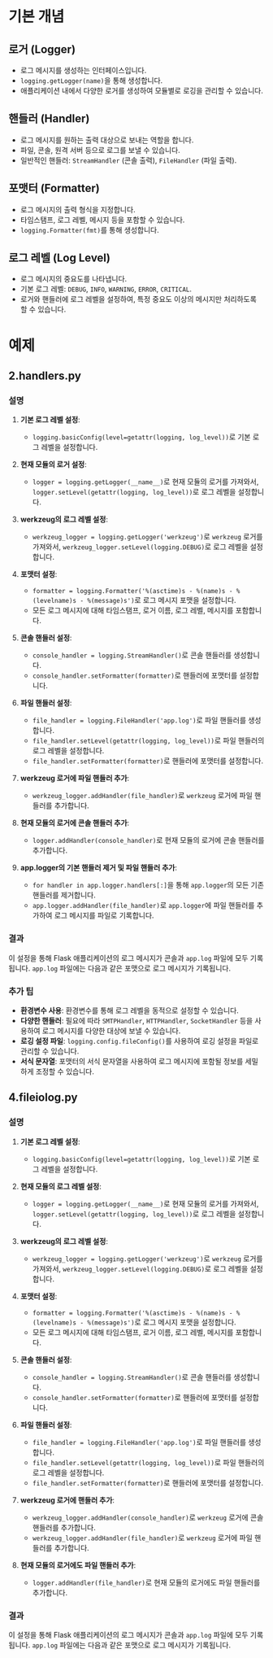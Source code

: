# 기본 개념

## 로거 (Logger)
- 로그 메시지를 생성하는 인터페이스입니다.
- `logging.getLogger(name)`을 통해 생성합니다.
- 애플리케이션 내에서 다양한 로거를 생성하여 모듈별로 로깅을 관리할 수 있습니다.

## 핸들러 (Handler)
- 로그 메시지를 원하는 출력 대상으로 보내는 역할을 합니다.
- 파일, 콘솔, 원격 서버 등으로 로그를 보낼 수 있습니다.
- 일반적인 핸들러: `StreamHandler` (콘솔 출력), `FileHandler` (파일 출력).

## 포맷터 (Formatter)
- 로그 메시지의 출력 형식을 지정합니다.
- 타임스탬프, 로그 레벨, 메시지 등을 포함할 수 있습니다.
- `logging.Formatter(fmt)`를 통해 생성합니다.

## 로그 레벨 (Log Level)
- 로그 메시지의 중요도를 나타냅니다.
- 기본 로그 레벨: `DEBUG`, `INFO`, `WARNING`, `ERROR`, `CRITICAL`.
- 로거와 핸들러에 로그 레벨을 설정하여, 특정 중요도 이상의 메시지만 처리하도록 할 수 있습니다.


# 예제

## 2.handlers.py

### 설명

1. **기본 로그 레벨 설정**:
   - `logging.basicConfig(level=getattr(logging, log_level))`로 기본 로그 레벨을 설정합니다.

2. **현재 모듈의 로거 설정**:
   - `logger = logging.getLogger(__name__)`로 현재 모듈의 로거를 가져와서, `logger.setLevel(getattr(logging, log_level))`로 로그 레벨을 설정합니다.

3. **werkzeug의 로그 레벨 설정**:
   - `werkzeug_logger = logging.getLogger('werkzeug')`로 `werkzeug` 로거를 가져와서, `werkzeug_logger.setLevel(logging.DEBUG)`로 로그 레벨을 설정합니다.

4. **포맷터 설정**:
   - `formatter = logging.Formatter('%(asctime)s - %(name)s - %(levelname)s - %(message)s')`로 로그 메시지 포맷을 설정합니다.
   - 모든 로그 메시지에 대해 타임스탬프, 로거 이름, 로그 레벨, 메시지를 포함합니다.

5. **콘솔 핸들러 설정**:
   - `console_handler = logging.StreamHandler()`로 콘솔 핸들러를 생성합니다.
   - `console_handler.setFormatter(formatter)`로 핸들러에 포맷터를 설정합니다.

6. **파일 핸들러 설정**:
   - `file_handler = logging.FileHandler('app.log')`로 파일 핸들러를 생성합니다.
   - `file_handler.setLevel(getattr(logging, log_level))`로 파일 핸들러의 로그 레벨을 설정합니다.
   - `file_handler.setFormatter(formatter)`로 핸들러에 포맷터를 설정합니다.

7. **werkzeug 로거에 파일 핸들러 추가**:
   - `werkzeug_logger.addHandler(file_handler)`로 `werkzeug` 로거에 파일 핸들러를 추가합니다.

8. **현재 모듈의 로거에 콘솔 핸들러 추가**:
   - `logger.addHandler(console_handler)`로 현재 모듈의 로거에 콘솔 핸들러를 추가합니다.

9. **app.logger의 기본 핸들러 제거 및 파일 핸들러 추가**:
   - `for handler in app.logger.handlers[:]`을 통해 `app.logger`의 모든 기존 핸들러를 제거합니다.
   - `app.logger.addHandler(file_handler)`로 `app.logger`에 파일 핸들러를 추가하여 로그 메시지를 파일로 기록합니다.

### 결과

이 설정을 통해 Flask 애플리케이션의 로그 메시지가 콘솔과 `app.log` 파일에 모두 기록됩니다. `app.log` 파일에는 다음과 같은 포맷으로 로그 메시지가 기록됩니다.


### 추가 팁

- **환경변수 사용**: 환경변수를 통해 로그 레벨을 동적으로 설정할 수 있습니다.
- **다양한 핸들러**: 필요에 따라 `SMTPHandler`, `HTTPHandler`, `SocketHandler` 등을 사용하여 로그 메시지를 다양한 대상에 보낼 수 있습니다.
- **로깅 설정 파일**: `logging.config.fileConfig()`를 사용하여 로깅 설정을 파일로 관리할 수 있습니다.
- **서식 문자열**: 포맷터의 서식 문자열을 사용하여 로그 메시지에 포함될 정보를 세밀하게 조정할 수 있습니다.


## 4.fileiolog.py

### 설명

1. **기본 로그 레벨 설정**:
   - `logging.basicConfig(level=getattr(logging, log_level))`로 기본 로그 레벨을 설정합니다.

2. **현재 모듈의 로그 레벨 설정**:
   - `logger = logging.getLogger(__name__)`로 현재 모듈의 로거를 가져와서, `logger.setLevel(getattr(logging, log_level))`로 로그 레벨을 설정합니다.

3. **werkzeug의 로그 레벨 설정**:
   - `werkzeug_logger = logging.getLogger('werkzeug')`로 `werkzeug` 로거를 가져와서, `werkzeug_logger.setLevel(logging.DEBUG)`로 로그 레벨을 설정합니다.

4. **포맷터 설정**:
   - `formatter = logging.Formatter('%(asctime)s - %(name)s - %(levelname)s - %(message)s')`로 로그 메시지 포맷을 설정합니다.
   - 모든 로그 메시지에 대해 타임스탬프, 로거 이름, 로그 레벨, 메시지를 포함합니다.

5. **콘솔 핸들러 설정**:
   - `console_handler = logging.StreamHandler()`로 콘솔 핸들러를 생성합니다.
   - `console_handler.setFormatter(formatter)`로 핸들러에 포맷터를 설정합니다.

6. **파일 핸들러 설정**:
   - `file_handler = logging.FileHandler('app.log')`로 파일 핸들러를 생성합니다.
   - `file_handler.setLevel(getattr(logging, log_level))`로 파일 핸들러의 로그 레벨을 설정합니다.
   - `file_handler.setFormatter(formatter)`로 핸들러에 포맷터를 설정합니다.

7. **werkzeug 로거에 핸들러 추가**:
   - `werkzeug_logger.addHandler(console_handler)`로 `werkzeug` 로거에 콘솔 핸들러를 추가합니다.
   - `werkzeug_logger.addHandler(file_handler)`로 `werkzeug` 로거에 파일 핸들러를 추가합니다.

8. **현재 모듈의 로거에도 파일 핸들러 추가**:
   - `logger.addHandler(file_handler)`로 현재 모듈의 로거에도 파일 핸들러를 추가합니다.


### 결과

이 설정을 통해 Flask 애플리케이션의 로그 메시지가 콘솔과 `app.log` 파일에 모두 기록됩니다. `app.log` 파일에는 다음과 같은 포맷으로 로그 메시지가 기록됩니다.

